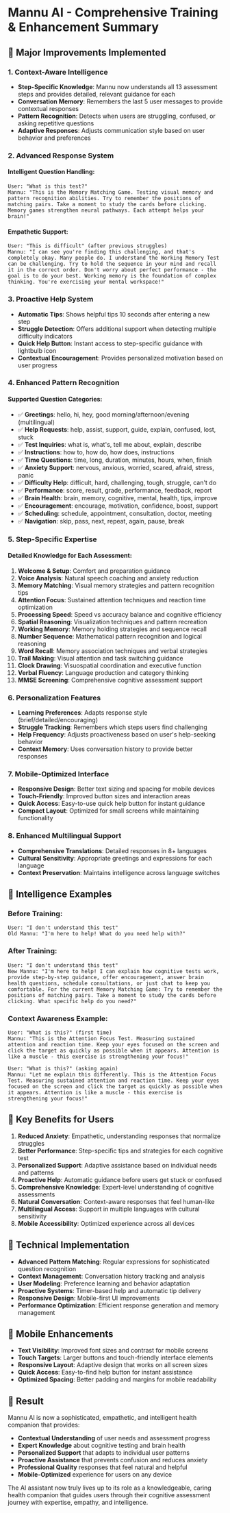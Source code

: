 # Mannu AI - Comprehensive Training & Enhancement Summary

## 🚀 Major Improvements Implemented

### 1. **Context-Aware Intelligence**
- **Step-Specific Knowledge**: Mannu now understands all 13 assessment steps and provides detailed, relevant guidance for each
- **Conversation Memory**: Remembers the last 5 user messages to provide contextual responses
- **Pattern Recognition**: Detects when users are struggling, confused, or asking repetitive questions
- **Adaptive Responses**: Adjusts communication style based on user behavior and preferences

### 2. **Advanced Response System**

#### **Intelligent Question Handling**:
```
User: "What is this test?"
Mannu: "This is the Memory Matching Game. Testing visual memory and pattern recognition abilities. Try to remember the positions of matching pairs. Take a moment to study the cards before clicking. Memory games strengthen neural pathways. Each attempt helps your brain!"
```

#### **Empathetic Support**:
```
User: "This is difficult" (after previous struggles)
Mannu: "I can see you're finding this challenging, and that's completely okay. Many people do. I understand the Working Memory Test can be challenging. Try to hold the sequence in your mind and recall it in the correct order. Don't worry about perfect performance - the goal is to do your best. Working memory is the foundation of complex thinking. You're exercising your mental workspace!"
```

### 3. **Proactive Help System**
- **Automatic Tips**: Shows helpful tips 10 seconds after entering a new step
- **Struggle Detection**: Offers additional support when detecting multiple difficulty indicators
- **Quick Help Button**: Instant access to step-specific guidance with lightbulb icon
- **Contextual Encouragement**: Provides personalized motivation based on user progress

### 4. **Enhanced Pattern Recognition**

#### **Supported Question Categories**:
- ✅ **Greetings**: hello, hi, hey, good morning/afternoon/evening (multilingual)
- ✅ **Help Requests**: help, assist, support, guide, explain, confused, lost, stuck
- ✅ **Test Inquiries**: what is, what's, tell me about, explain, describe
- ✅ **Instructions**: how to, how do, how does, instructions
- ✅ **Time Questions**: time, long, duration, minutes, hours, when, finish
- ✅ **Anxiety Support**: nervous, anxious, worried, scared, afraid, stress, panic
- ✅ **Difficulty Help**: difficult, hard, challenging, tough, struggle, can't do
- ✅ **Performance**: score, result, grade, performance, feedback, report
- ✅ **Brain Health**: brain, memory, cognitive, mental, health, tips, improve
- ✅ **Encouragement**: encourage, motivation, confidence, boost, support
- ✅ **Scheduling**: schedule, appointment, consultation, doctor, meeting
- ✅ **Navigation**: skip, pass, next, repeat, again, pause, break

### 5. **Step-Specific Expertise**

#### **Detailed Knowledge for Each Assessment**:
1. **Welcome & Setup**: Comfort and preparation guidance
2. **Voice Analysis**: Natural speech coaching and anxiety reduction
3. **Memory Matching**: Visual memory strategies and pattern recognition tips
4. **Attention Focus**: Sustained attention techniques and reaction time optimization
5. **Processing Speed**: Speed vs accuracy balance and cognitive efficiency
6. **Spatial Reasoning**: Visualization techniques and pattern recreation
7. **Working Memory**: Memory holding strategies and sequence recall
8. **Number Sequence**: Mathematical pattern recognition and logical reasoning
9. **Word Recall**: Memory association techniques and verbal strategies
10. **Trail Making**: Visual attention and task switching guidance
11. **Clock Drawing**: Visuospatial coordination and executive function
12. **Verbal Fluency**: Language production and category thinking
13. **MMSE Screening**: Comprehensive cognitive assessment support

### 6. **Personalization Features**
- **Learning Preferences**: Adapts response style (brief/detailed/encouraging)
- **Struggle Tracking**: Remembers which steps users find challenging
- **Help Frequency**: Adjusts proactiveness based on user's help-seeking behavior
- **Context Memory**: Uses conversation history to provide better responses

### 7. **Mobile-Optimized Interface**
- **Responsive Design**: Better text sizing and spacing for mobile devices
- **Touch-Friendly**: Improved button sizes and interaction areas
- **Quick Access**: Easy-to-use quick help button for instant guidance
- **Compact Layout**: Optimized for small screens while maintaining functionality

### 8. **Enhanced Multilingual Support**
- **Comprehensive Translations**: Detailed responses in 8+ languages
- **Cultural Sensitivity**: Appropriate greetings and expressions for each language
- **Context Preservation**: Maintains intelligence across language switches

## 🧠 Intelligence Examples

### **Before Training**:
```
User: "I don't understand this test"
Old Mannu: "I'm here to help! What do you need help with?"
```

### **After Training**:
```
User: "I don't understand this test"
New Mannu: "I'm here to help! I can explain how cognitive tests work, provide step-by-step guidance, offer encouragement, answer brain health questions, schedule consultations, or just chat to keep you comfortable. For the current Memory Matching Game: Try to remember the positions of matching pairs. Take a moment to study the cards before clicking. What specific help do you need?"
```

### **Context Awareness Example**:
```
User: "What is this?" (first time)
Mannu: "This is the Attention Focus Test. Measuring sustained attention and reaction time. Keep your eyes focused on the screen and click the target as quickly as possible when it appears. Attention is like a muscle - this exercise is strengthening your focus!"

User: "What is this?" (asking again)
Mannu: "Let me explain this differently. This is the Attention Focus Test. Measuring sustained attention and reaction time. Keep your eyes focused on the screen and click the target as quickly as possible when it appears. Attention is like a muscle - this exercise is strengthening your focus!"
```

## 🎯 Key Benefits for Users

1. **Reduced Anxiety**: Empathetic, understanding responses that normalize struggles
2. **Better Performance**: Step-specific tips and strategies for each cognitive test
3. **Personalized Support**: Adaptive assistance based on individual needs and patterns
4. **Proactive Help**: Automatic guidance before users get stuck or confused
5. **Comprehensive Knowledge**: Expert-level understanding of cognitive assessments
6. **Natural Conversation**: Context-aware responses that feel human-like
7. **Multilingual Access**: Support in multiple languages with cultural sensitivity
8. **Mobile Accessibility**: Optimized experience across all devices

## 🔧 Technical Implementation

- **Advanced Pattern Matching**: Regular expressions for sophisticated question recognition
- **Context Management**: Conversation history tracking and analysis
- **User Modeling**: Preference learning and behavior adaptation
- **Proactive Systems**: Timer-based help and automatic tip delivery
- **Responsive Design**: Mobile-first UI improvements
- **Performance Optimization**: Efficient response generation and memory management

## 📱 Mobile Enhancements

- **Text Visibility**: Improved font sizes and contrast for mobile screens
- **Touch Targets**: Larger buttons and touch-friendly interface elements
- **Responsive Layout**: Adaptive design that works on all screen sizes
- **Quick Access**: Easy-to-find help button for instant assistance
- **Optimized Spacing**: Better padding and margins for mobile readability

## 🚀 Result

Mannu AI is now a sophisticated, empathetic, and intelligent health companion that provides:
- **Contextual Understanding** of user needs and assessment progress
- **Expert Knowledge** about cognitive testing and brain health
- **Personalized Support** that adapts to individual user patterns
- **Proactive Assistance** that prevents confusion and reduces anxiety
- **Professional Quality** responses that feel natural and helpful
- **Mobile-Optimized** experience for users on any device

The AI assistant now truly lives up to its role as a knowledgeable, caring health companion that guides users through their cognitive assessment journey with expertise, empathy, and intelligence.